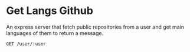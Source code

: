 # Get Langs Github
An express server that fetch public repositories from a user and get main languages of them to return a message.

```
GET /user/:user
```